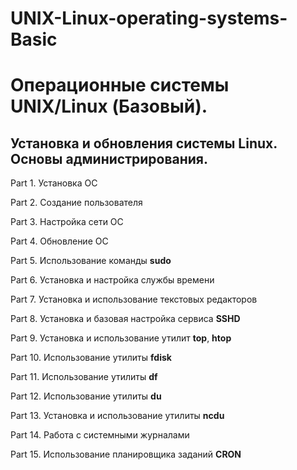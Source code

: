 # UNIX-Linux-operating-systems-Basic
# Операционные системы UNIX/Linux (Базовый).

## Установка и обновления системы Linux. Основы администрирования.

Part 1. Установка ОС

Part 2. Создание пользователя

Part 3. Настройка сети ОС

Part 4. Обновление ОС

Part 5. Использование команды **sudo**

Part 6. Установка и настройка службы времени

Part 7. Установка и использование текстовых редакторов 

Part 8. Установка и базовая настройка сервиса **SSHD**

Part 9. Установка и использование утилит **top**, **htop**

Part 10. Использование утилиты **fdisk**

Part 11. Использование утилиты **df** 

Part 12. Использование утилиты **du**

Part 13. Установка и использование утилиты **ncdu**

Part 14. Работа с системными журналами

Part 15. Использование планировщика заданий **CRON**
